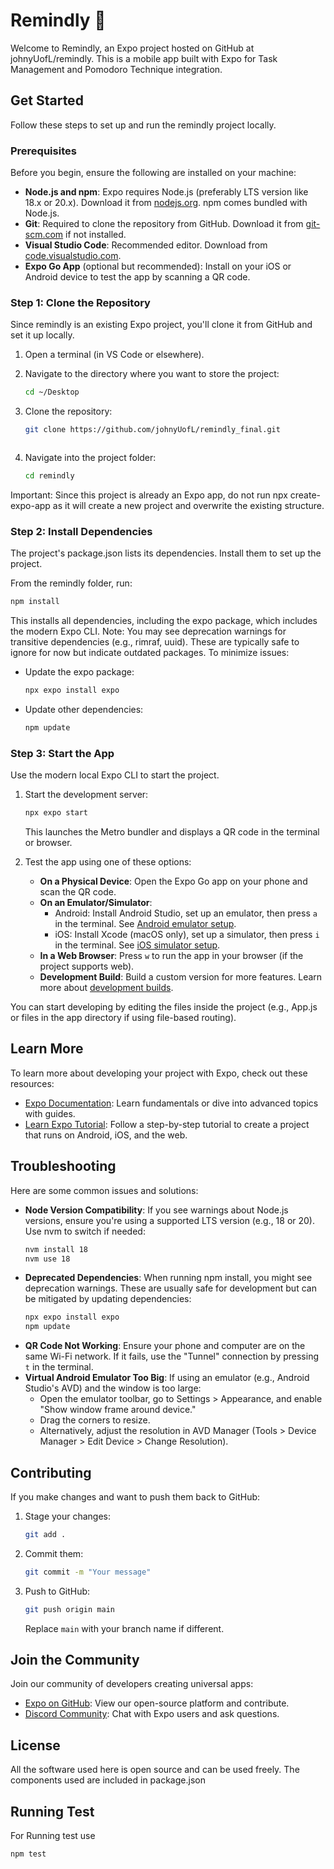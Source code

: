 # Remindly 👋

Welcome to Remindly, an Expo project hosted on GitHub at johnyUofL/remindly. This is a mobile app built with Expo for Task Management and Pomodoro Technique integration. 

## Get Started

Follow these steps to set up and run the remindly project locally.

### Prerequisites

Before you begin, ensure the following are installed on your machine:

- **Node.js and npm**: Expo requires Node.js (preferably LTS version like 18.x or 20.x). Download it from [nodejs.org](https://nodejs.org). npm comes bundled with Node.js.
- **Git**: Required to clone the repository from GitHub. Download it from [git-scm.com](https://git-scm.com) if not installed.
- **Visual Studio Code**: Recommended editor. Download from [code.visualstudio.com](https://code.visualstudio.com).
- **Expo Go App** (optional but recommended): Install on your iOS or Android device to test the app by scanning a QR code.

### Step 1: Clone the Repository

Since remindly is an existing Expo project, you'll clone it from GitHub and set it up locally.

1. Open a terminal (in VS Code or elsewhere).
2. Navigate to the directory where you want to store the project:
   ```bash
   cd ~/Desktop
   ```
3. Clone the repository:
   ```bash
   git clone https://github.com/johnyUofL/remindly_final.git
   ```

   ```
4. Navigate into the project folder:
   ```bash
   cd remindly
   ```

Important: Since this project is already an Expo app, do not run npx create-expo-app as it will create a new project and overwrite the existing structure.

### Step 2: Install Dependencies

The project's package.json lists its dependencies. Install them to set up the project.

From the remindly folder, run:
```bash
npm install
```

This installs all dependencies, including the expo package, which includes the modern Expo CLI. Note: You may see deprecation warnings for transitive dependencies (e.g., rimraf, uuid). These are typically safe to ignore for now but indicate outdated packages. To minimize issues:

- Update the expo package:
  ```bash
  npx expo install expo
  ```
- Update other dependencies:
  ```bash
  npm update
  ```

### Step 3: Start the App

Use the modern local Expo CLI to start the project.

1. Start the development server:
   ```bash
   npx expo start
   ```
   This launches the Metro bundler and displays a QR code in the terminal or browser.

2. Test the app using one of these options:
   - **On a Physical Device**: Open the Expo Go app on your phone and scan the QR code.
   - **On an Emulator/Simulator**:
     - Android: Install Android Studio, set up an emulator, then press `a` in the terminal. See [Android emulator setup](https://docs.expo.dev/workflow/android-studio-emulator/).
     - iOS: Install Xcode (macOS only), set up a simulator, then press `i` in the terminal. See [iOS simulator setup](https://docs.expo.dev/workflow/ios-simulator/).
   - **In a Web Browser**: Press `w` to run the app in your browser (if the project supports web).
   - **Development Build**: Build a custom version for more features. Learn more about [development builds](https://docs.expo.dev/develop/development-builds/introduction/).

You can start developing by editing the files inside the project (e.g., App.js or files in the app directory if using file-based routing).

## Learn More

To learn more about developing your project with Expo, check out these resources:

- [Expo Documentation](https://docs.expo.dev/): Learn fundamentals or dive into advanced topics with guides.
- [Learn Expo Tutorial](https://docs.expo.dev/tutorial/introduction/): Follow a step-by-step tutorial to create a project that runs on Android, iOS, and the web.

## Troubleshooting

Here are some common issues and solutions:

- **Node Version Compatibility**: If you see warnings about Node.js versions, ensure you're using a supported LTS version (e.g., 18 or 20). Use nvm to switch if needed:
  ```bash
  nvm install 18
  nvm use 18
  ```
- **Deprecated Dependencies**: When running npm install, you might see deprecation warnings. These are usually safe for development but can be mitigated by updating dependencies:
  ```bash
  npx expo install expo
  npm update
  ```
- **QR Code Not Working**: Ensure your phone and computer are on the same Wi-Fi network. If it fails, use the "Tunnel" connection by pressing `t` in the terminal.
- **Virtual Android Emulator Too Big**: If using an emulator (e.g., Android Studio's AVD) and the window is too large:
  - Open the emulator toolbar, go to Settings > Appearance, and enable "Show window frame around device."
  - Drag the corners to resize.
  - Alternatively, adjust the resolution in AVD Manager (Tools > Device Manager > Edit Device > Change Resolution).

## Contributing

If you make changes and want to push them back to GitHub:

1. Stage your changes:
   ```bash
   git add .
   ```
2. Commit them:
   ```bash
   git commit -m "Your message"
   ```
3. Push to GitHub:
   ```bash
   git push origin main
   ```
   Replace `main` with your branch name if different.

## Join the Community

Join our community of developers creating universal apps:

- [Expo on GitHub](https://github.com/expo/expo): View our open-source platform and contribute.
- [Discord Community](https://chat.expo.dev): Chat with Expo users and ask questions.

## License

All the software used here is open source and can be used freely. The components used are included in package.json

## Running Test

For Running test use 
```bash
npm test
```

